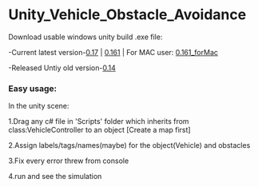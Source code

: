# Unity_Vehicle_Obstacle_Avoidance

Download usable windows unity build .exe file:

-Current latest version-[0.17](https://github.com/Lem-c/Unity_Vehicle_Obstacle_Avoidance/releases/tag/v0.17) | [0.161](https://github.com/Lem-c/Unity_Vehicle_Obstacle_Avoidance/releases/tag/v0.161) | For MAC user: [0.161_forMac](https://github.com/Lem-c/Unity_Vehicle_Obstacle_Avoidance/releases/tag/v0.161_forMac)

-Released Untiy old version-[0.14](https://github.com/Lem-c/Unity_Vehicle_Obstacle_Avoidance/releases/tag/v0.14)

### Easy usage:

In the unity scene:

1.Drag any c# file in 'Scripts' folder which inherits from class:VehicleController to an object [Create a map first]

2.Assign labels/tags/names(maybe) for the object(Vehicle) and obstacles

3.Fix every error threw from console

4.run and see the simulation
